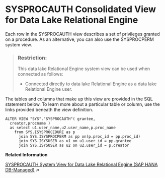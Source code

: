 <!-- loio3be972cf6c5f1014b2b3fe29f5c1097b -->

# SYSPROCAUTH Consolidated View for Data Lake Relational Engine

Each row in the SYSPROCAUTH view describes a set of privileges granted on a procedure. As an alternative, you can also use the SYSPROCPERM system view.



> ### Restriction:  
> This data lake Relational Engine system view can be used when connected as follows:
> 
> -   Connected directly to data lake Relational Engine as a data lake Relational Engine user.



The tables and columns that make up this view are provided in the SQL statement below. To learn more about a particular table or column, use the links provided beneath the view definition.

```
ALTER VIEW "SYS"."SYSPROCAUTH"( grantee,
  creator,procname ) 
  as select u1.user_name,u2.user_name,p.proc_name
    from SYS.ISYSPROCEDURE as p
      join SYS.ISYSPROCPERM as pp on(p.proc_id = pp.proc_id)
      join SYS.ISYSUSER as u1 on u1.user_id = pp.grantee
      join SYS.ISYSUSER as u2 on u2.user_id = p.creator
```

**Related Information**  


[SYSPROCAUTH System View for Data Lake Relational Engine (SAP HANA DB-Managed)](https://help.sap.com/viewer/a898e08b84f21015969fa437e89860c8/2023_2_QRC/en-US/864e74005ce74c6b809f4914f4aecd14.html "Each row in the SYSPROCAUTH view describes a set of privileges granted on a procedure. As an alternative, you can also use the SYSPROCPERM system view.") :arrow_upper_right:

